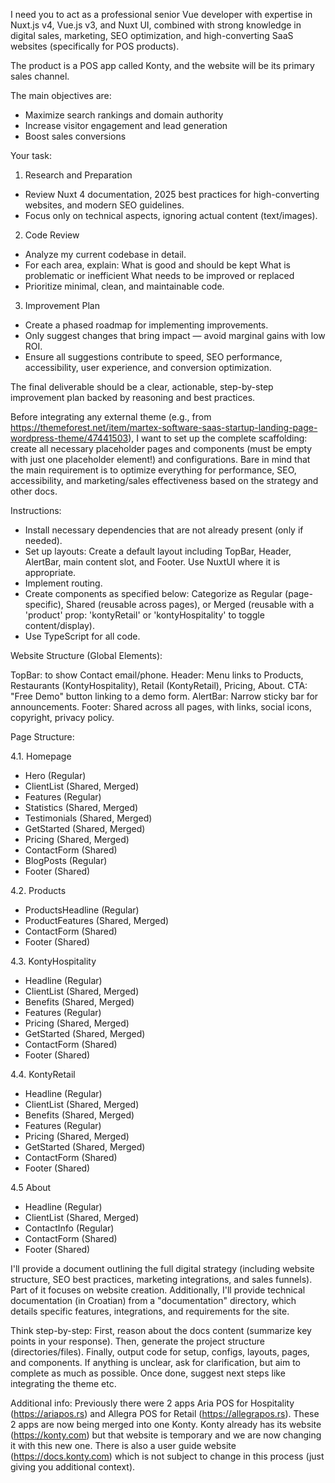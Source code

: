 I need you to act as a professional senior Vue developer with expertise in Nuxt.js v4, Vue.js v3, and Nuxt UI, combined with strong knowledge in digital sales, marketing, SEO optimization, and high-converting SaaS websites (specifically for POS products).

The product is a POS app called Konty, and the website will be its primary sales channel.

The main objectives are:
- Maximize search rankings and domain authority
- Increase visitor engagement and lead generation
- Boost sales conversions

Your task:

1. Research and Preparation
- Review Nuxt 4 documentation, 2025 best practices for high-converting websites, and modern SEO guidelines.
- Focus only on technical aspects, ignoring actual content (text/images).

2. Code Review
- Analyze my current codebase in detail.
- For each area, explain:
    What is good and should be kept
    What is problematic or inefficient
    What needs to be improved or replaced
- Prioritize minimal, clean, and maintainable code.

3. Improvement Plan
- Create a phased roadmap for implementing improvements.
- Only suggest changes that bring impact — avoid marginal gains with low ROI.
- Ensure all suggestions contribute to speed, SEO performance, accessibility, user experience, and conversion optimization.

The final deliverable should be a clear, actionable, step-by-step improvement plan backed by reasoning and best practices.







Before integrating any external theme (e.g., from https://themeforest.net/item/martex-software-saas-startup-landing-page-wordpress-theme/47441503), I want to set up the complete scaffolding: create all necessary placeholder pages and components (must be empty with just one placeholder element!) and configurations. Bare in mind that the main requirement is to optimize everything for performance, SEO, accessibility, and marketing/sales effectiveness based on the strategy and other docs.

Instructions:

- Install necessary dependencies that are not already present (only if needed).
- Set up layouts: Create a default layout including TopBar, Header, AlertBar, main content slot, and Footer. Use NuxtUI where it is appropriate.
- Implement routing.
- Create components as specified below: Categorize as Regular (page-specific), Shared (reusable across pages), or Merged (reusable with a 'product' prop: 'kontyRetail' or 'kontyHospitality' to toggle content/display).
- Use TypeScript for all code.

Website Structure (Global Elements):

TopBar: to show Contact email/phone.
Header: Menu links to Products, Restaurants (KontyHospitality), Retail (KontyRetail), Pricing, About. CTA: "Free Demo" button linking to a demo form.
AlertBar: Narrow sticky bar for announcements.
Footer: Shared across all pages, with links, social icons, copyright, privacy policy.

Page Structure:

4.1. Homepage
- Hero (Regular)
- ClientList (Shared, Merged)
- Features (Regular)
- Statistics (Shared, Merged)
- Testimonials (Shared, Merged)
- GetStarted (Shared, Merged)
- Pricing (Shared, Merged)
- ContactForm (Shared)
- BlogPosts (Regular)
- Footer (Shared)

4.2. Products
- ProductsHeadline (Regular)
- ProductFeatures (Shared, Merged)
- ContactForm (Shared)
- Footer (Shared)

4.3. KontyHospitality
- Headline (Regular)
- ClientList (Shared, Merged)
- Benefits (Shared, Merged)
- Features (Regular)
- Pricing (Shared, Merged)
- GetStarted (Shared, Merged)
- ContactForm (Shared)
- Footer (Shared)

4.4. KontyRetail
- Headline (Regular)
- ClientList (Shared, Merged)
- Benefits (Shared, Merged)
- Features (Regular)
- Pricing (Shared, Merged)
- GetStarted (Shared, Merged)
- ContactForm (Shared)
- Footer (Shared)

4.5 About
- Headline (Regular)
- ClientList (Shared, Merged)
- ContactInfo (Regular)
- ContactForm (Shared)
- Footer (Shared)

I'll provide a document outlining the full digital strategy (including website structure, SEO best practices, marketing integrations, and sales funnels). Part of it focuses on website creation. Additionally, I'll provide technical documentation (in Croatian) from a "documentation" directory, which details specific features, integrations, and requirements for the site.

Think step-by-step: First, reason about the docs content (summarize key points in your response). Then, generate the project structure (directories/files). Finally, output code for setup, configs, layouts, pages, and components. If anything is unclear, ask for
clarification, but aim to complete as much as possible.
Once done, suggest next steps like integrating the theme etc.

Additional info:
Previously there were 2 apps Aria POS for Hospitality (https://ariapos.rs) and Allegra POS for Retail (https://allegrapos.rs). These 2 apps are now being merged into one Konty. Konty already has its website (https://konty.com) but that website is temporary and we are now
changing it with this new one. There is also a user guide website (https://docs.konty.com) which is not subject to change in this process (just giving you additional context).
